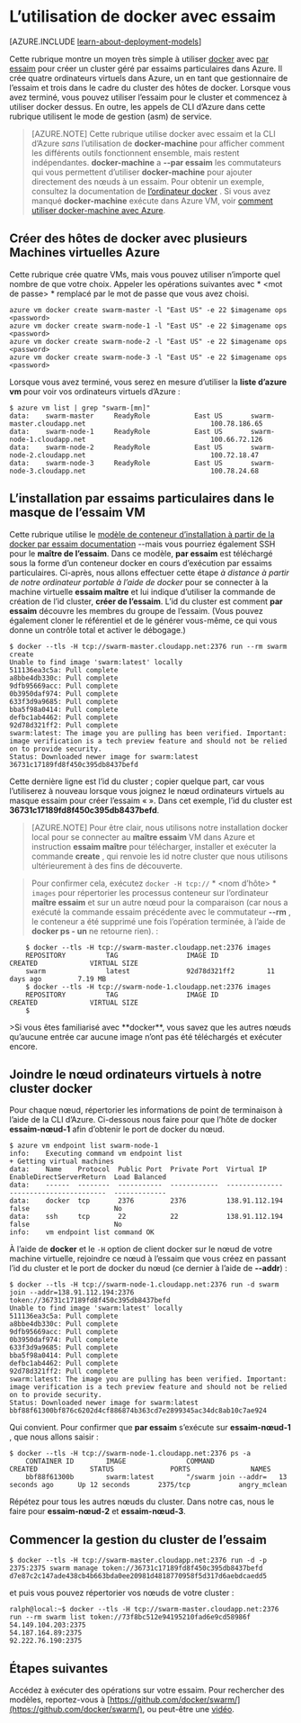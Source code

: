 <properties
   pageTitle="Mise en route avec docker essaim sur Azure"
   description="Décrit comment créer un groupe d’ordinateurs virtuels avec l’Extension de la machine virtuelle Docker et permet de créer un cluster Docker essaim."
   services="virtual-machines-linux"
   documentationCenter="virtual-machines"
   authors="squillace"
   manager="timlt"
   editor="tysonn"
   tags="azure-service-management"/>

<tags
   ms.service="virtual-machines-linux"
   ms.devlang="na"
   ms.topic="article"
   ms.tgt_pltfrm="vm-linux"
   ms.workload="infrastructure"
   ms.date="01/04/2016"
   ms.author="rasquill"/>

# <a name="how-to-use-docker-with-swarm"></a>L’utilisation de docker avec essaim

[AZURE.INCLUDE [learn-about-deployment-models](../../includes/learn-about-deployment-models-classic-include.md)]


Cette rubrique montre un moyen très simple à utiliser [docker](https://www.docker.com/) avec [par essaim](https://github.com/docker/swarm) pour créer un cluster géré par essaims particulaires dans Azure. Il crée quatre ordinateurs virtuels dans Azure, un en tant que gestionnaire de l’essaim et trois dans le cadre du cluster des hôtes de docker. Lorsque vous avez terminé, vous pouvez utiliser l’essaim pour le cluster et commencez à utiliser docker dessus. En outre, les appels de CLI d’Azure dans cette rubrique utilisent le mode de gestion (asm) de service. 

> [AZURE.NOTE] Cette rubrique utilise docker avec essaim et la CLI d’Azure *sans* l’utilisation de **docker-machine** pour afficher comment les différents outils fonctionnent ensemble, mais restent indépendantes. **docker-machine** a **--par essaim** les commutateurs qui vous permettent d’utiliser **docker-machine** pour ajouter directement des nœuds à un essaim. Pour obtenir un exemple, consultez la documentation de [l’ordinateur docker](https://github.com/docker/machine) . Si vous avez manqué **docker-machine** exécute dans Azure VM, voir [comment utiliser docker-machine avec Azure](virtual-machines-linux-docker-machine.md).

## <a name="create-docker-hosts-with-azure-virtual-machines"></a>Créer des hôtes de docker avec plusieurs Machines virtuelles Azure

Cette rubrique crée quatre VMs, mais vous pouvez utiliser n’importe quel nombre de que votre choix. Appeler les opérations suivantes avec * &lt;mot de passe&gt; * remplacé par le mot de passe que vous avez choisi.

    azure vm docker create swarm-master -l "East US" -e 22 $imagename ops <password>
    azure vm docker create swarm-node-1 -l "East US" -e 22 $imagename ops <password>
    azure vm docker create swarm-node-2 -l "East US" -e 22 $imagename ops <password>
    azure vm docker create swarm-node-3 -l "East US" -e 22 $imagename ops <password>

Lorsque vous avez terminé, vous serez en mesure d’utiliser la **liste d’azure vm** pour voir vos ordinateurs virtuels d’Azure :

    $ azure vm list | grep "swarm-[mn]"
    data:    swarm-master     ReadyRole           East US       swarm-master.cloudapp.net                               100.78.186.65
    data:    swarm-node-1     ReadyRole           East US       swarm-node-1.cloudapp.net                               100.66.72.126
    data:    swarm-node-2     ReadyRole           East US       swarm-node-2.cloudapp.net                               100.72.18.47  
    data:    swarm-node-3     ReadyRole           East US       swarm-node-3.cloudapp.net                               100.78.24.68  

## <a name="installing-swarm-on-the-swarm-master-vm"></a>L’installation par essaims particulaires dans le masque de l’essaim VM

Cette rubrique utilise le [modèle de conteneur d’installation à partir de la docker par essaim documentation](https://github.com/docker/swarm#1---docker-image) --mais vous pourriez également SSH pour le **maître de l’essaim**. Dans ce modèle, **par essaim** est téléchargé sous la forme d’un conteneur docker en cours d’exécution par essaims particulaires. Ci-après, nous allons effectuer cette étape *à distance à partir de notre ordinateur portable à l’aide de docker* pour se connecter à la machine virtuelle **essaim maître** et lui indique d’utiliser la commande de création de l’id cluster, **créer de l’essaim**. L’id du cluster est comment **par essaim** découvre les membres du groupe de l’essaim. (Vous pouvez également cloner le référentiel et de le générer vous-même, ce qui vous donne un contrôle total et activer le débogage.)

    $ docker --tls -H tcp://swarm-master.cloudapp.net:2376 run --rm swarm create
    Unable to find image 'swarm:latest' locally
    511136ea3c5a: Pull complete
    a8bbe4db330c: Pull complete
    9dfb95669acc: Pull complete
    0b3950daf974: Pull complete
    633f3d9a9685: Pull complete
    bba5f98a0414: Pull complete
    defbc1ab4462: Pull complete
    92d78d321ff2: Pull complete
    swarm:latest: The image you are pulling has been verified. Important: image verification is a tech preview feature and should not be relied on to provide security.
    Status: Downloaded newer image for swarm:latest
    36731c17189fd8f450c395db8437befd

Cette dernière ligne est l’id du cluster ; copier quelque part, car vous l’utiliserez à nouveau lorsque vous joignez le nœud ordinateurs virtuels au masque essaim pour créer l’essaim « ». Dans cet exemple, l’id du cluster est **36731c17189fd8f450c395db8437befd**.

> [AZURE.NOTE] Pour être clair, nous utilisons notre installation docker local pour se connecter au **maître essaim** VM dans Azure et instruction **essaim maître** pour télécharger, installer et exécuter la commande **create** , qui renvoie les id notre cluster que nous utilisons ultérieurement à des fins de découverte.
<!-- -->
> Pour confirmer cela, exécutez `docker -H tcp://` * &lt;nom d’hôte&gt; * ` images` pour répertorier les processus conteneur sur l’ordinateur **maître essaim** et sur un autre nœud pour la comparaison (car nous a exécuté la commande essaim précédente avec le commutateur **--rm** , le conteneur a été supprimé une fois l’opération terminée, à l’aide de **docker ps - un** ne retourne rien). :


        $ docker --tls -H tcp://swarm-master.cloudapp.net:2376 images
        REPOSITORY          TAG                 IMAGE ID            CREATED             VIRTUAL SIZE
        swarm               latest              92d78d321ff2        11 days ago         7.19 MB
        $ docker --tls -H tcp://swarm-node-1.cloudapp.net:2376 images
        REPOSITORY          TAG                 IMAGE ID            CREATED             VIRTUAL SIZE
        $
<P />
>Si vous êtes familiarisé avec **docker**, vous savez que les autres nœuds qu’aucune entrée car aucune image n’ont pas été téléchargés et exécuter encore.

## <a name="join-the-node-vms-to-our-docker-cluster"></a>Joindre le nœud ordinateurs virtuels à notre cluster docker

Pour chaque nœud, répertorier les informations de point de terminaison à l’aide de la CLI d’Azure. Ci-dessous nous faire pour que l’hôte de docker **essaim-nœud-1** afin d’obtenir le port de docker du nœud.

    $ azure vm endpoint list swarm-node-1
    info:    Executing command vm endpoint list
    + Getting virtual machines
    data:    Name    Protocol  Public Port  Private Port  Virtual IP      EnableDirectServerReturn  Load Balanced
    data:    ------  --------  -----------  ------------  --------------  ------------------------  -------------
    data:    docker  tcp       2376         2376          138.91.112.194  false                     No
    data:    ssh     tcp       22           22            138.91.112.194  false                     No
    info:    vm endpoint list command OK


À l’aide de **docker** et le `-H` option de client docker sur le nœud de votre machine virtuelle, rejoindre ce nœud à l’essaim que vous créez en passant l’id du cluster et le port de docker du nœud (ce dernier à l’aide de **--addr**) :

    $ docker --tls -H tcp://swarm-node-1.cloudapp.net:2376 run -d swarm join --addr=138.91.112.194:2376 token://36731c17189fd8f450c395db8437befd
    Unable to find image 'swarm:latest' locally
    511136ea3c5a: Pull complete
    a8bbe4db330c: Pull complete
    9dfb95669acc: Pull complete
    0b3950daf974: Pull complete
    633f3d9a9685: Pull complete
    bba5f98a0414: Pull complete
    defbc1ab4462: Pull complete
    92d78d321ff2: Pull complete
    swarm:latest: The image you are pulling has been verified. Important: image verification is a tech preview feature and should not be relied on to provide security.
    Status: Downloaded newer image for swarm:latest
    bbf88f61300bf876c6202d4cf886874b363cd7e2899345ac34dc8ab10c7ae924

Qui convient. Pour confirmer que **par essaim** s’exécute sur **essaim-nœud-1** , que nous allons saisir :

    $ docker --tls -H tcp://swarm-node-1.cloudapp.net:2376 ps -a
        CONTAINER ID        IMAGE               COMMAND                CREATED             STATUS              PORTS               NAMES
        bbf88f61300b        swarm:latest        "/swarm join --addr=   13 seconds ago      Up 12 seconds       2375/tcp            angry_mclean

Répétez pour tous les autres nœuds du cluster. Dans notre cas, nous le faire pour **essaim-nœud-2** et **essaim-nœud-3**.

## <a name="begin-managing-the-swarm-cluster"></a>Commencer la gestion du cluster de l’essaim

    $ docker --tls -H tcp://swarm-master.cloudapp.net:2376 run -d -p 2375:2375 swarm manage token://36731c17189fd8f450c395db8437befd
    d7e87c2c147ade438cb4b663bda0ee20981d4818770958f5d317d6aebdcaedd5

et puis vous pouvez répertorier vos nœuds de votre cluster :

    ralph@local:~$ docker --tls -H tcp://swarm-master.cloudapp.net:2376 run --rm swarm list token://73f8bc512e94195210fad6e9cd58986f
    54.149.104.203:2375
    54.187.164.89:2375
    92.222.76.190:2375

<!--Every topic should have next steps and links to the next logical set of content to keep the customer engaged-->
## <a name="next-steps"></a>Étapes suivantes

Accédez à exécuter des opérations sur votre essaim. Pour rechercher des modèles, reportez-vous à [https://github.com/docker/swarm/](https://github.com/docker/swarm/), ou peut-être une [vidéo](https://www.youtube.com/watch?v=EC25ARhZ5bI).

<!-- links -->

[docker-machine-azure]: virtual-machines-linux-docker-machine.md
 
